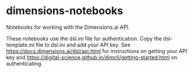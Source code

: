 # dimensions-notebooks
Notebooks for working with the Dimensions.ai API. 

These notebooks use the dsl.ini file for authentication. Copy the dsl-template.ini file to dsl.ini and add your API key. 
See https://docs.dimensions.ai/dsl/api.html for instructions on getting your API key and https://digital-science.github.io/dimcli/getting-started.html on authenticating. 
